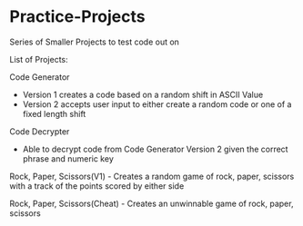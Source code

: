 # Practice-Projects
Series of Smaller Projects to test code out on

List of Projects:

Code Generator 
- Version 1 creates a code based on a random shift in ASCII Value
- Version 2 accepts user input to either create a random code or one of a fixed length shift

Code Decrypter
- Able to decrypt code from Code Generator Version 2 given the correct phrase and numeric key

Rock, Paper, Scissors(V1) - Creates a random game of rock, paper, scissors with a track of the points scored by either side

Rock, Paper, Scissors(Cheat) - Creates an unwinnable game of rock, paper, scissors
